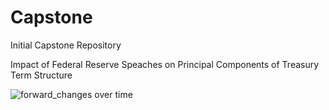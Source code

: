 # Capstone
Initial Capstone Repository

Impact of Federal Reserve Speaches on Principal Components of Treasury Term Structure


![forward_changes over time](https://github.com/davidjsmith44/Capstone/blob/master/data/forward_changes_over_time.png)

